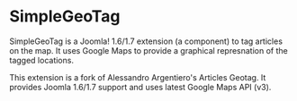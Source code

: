 SimpleGeoTag
============

SimpleGeoTag is a Joomla! 1.6/1.7 extension (a component) to tag articles on 
the map. It uses Google Maps to provide a graphical represnation of
the tagged locations.

This extension is a fork of Alessandro Argentiero's Articles Geotag. It 
provides Joomla 1.6/1.7 support and uses latest Google Maps API (v3).